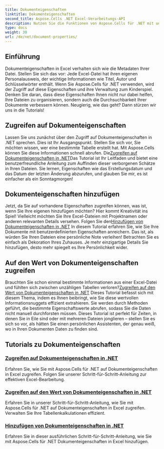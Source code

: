 ```yaml
---
title: Dokumenteigenschaften
linktitle: Dokumenteigenschaften
second_title: Aspose.Cells .NET Excel-Verarbeitungs-API
description: Nutzen Sie die Funktionen von Aspose.Cells für .NET mit unseren umfassenden Tutorials zu Dokumenteigenschaften, um Ihre Fähigkeiten zur Excel-Dateiverwaltung zu verbessern.
type: docs
weight: 30
url: /de/net/document-properties/
---
```

## Einführung

Dokumenteigenschaften in Excel verhalten sich wie die Metadaten Ihrer Datei. Stellen Sie sich das vor: Jede Excel-Datei hat ihren eigenen Personalausweis, der wichtige Informationen wie Titel, Autor und Schlüsselwörter enthält. Wenn Sie Aspose.Cells für .NET verwenden, wird der Zugriff auf diese Eigenschaften und ihre Verwaltung zum Kinderspiel. Denken Sie daran, dass diese Eigenschaften Ihnen nicht nur dabei helfen, Ihre Dateien zu organisieren, sondern auch die Durchsuchbarkeit Ihrer Dokumente verbessern können. Neugierig, wie das geht? Dann stürzen wir uns in die Tutorials!

## Zugreifen auf Dokumenteigenschaften
 Lassen Sie uns zunächst über den Zugriff auf Dokumenteigenschaften in .NET sprechen. Dies ist Ihr Ausgangspunkt. Stellen Sie sich vor, Sie möchten wissen, wer eine bestimmte Tabelle erstellt hat. Mit Aspose.Cells können Sie diese Informationen schnell abrufen. Die[Zugreifen auf Dokumenteigenschaften in .NET](./accessing-document-properties/)Das Tutorial ist Ihr Leitfaden und bietet eine benutzerfreundliche Anleitung zum Auffinden dieser verborgenen Schätze in Ihren Dateien. Sie lernen, Eigenschaften wie das Erstellungsdatum und das Datum der letzten Änderung abzurufen, und glauben Sie mir, es ist einfacher als ein Sonntagmorgen!

## Dokumenteigenschaften hinzufügen
 Jetzt, da Sie auf vorhandene Eigenschaften zugreifen können, was ist, wenn Sie Ihre eigenen hinzufügen möchten? Hier kommt Kreativität ins Spiel! Vielleicht möchten Sie Ihre Excel-Dateien mit Projektnamen oder anderen relevanten Details versehen. Folgen Sie den[Hinzufügen von Dokumenteigenschaften in .NET](./adding-document-properties/) In diesem Tutorial erfahren Sie, wie Sie Ihre Dokumente mit benutzerdefinierten Eigenschaften anreichern. Das ist, als würden Sie Ihren Dateien eine persönliche Note verleihen! Betrachten Sie es einfach als Dekoration Ihres Zuhauses. Je mehr einzigartige Details Sie hinzufügen, desto mehr spiegelt es Ihre Persönlichkeit wider.

## Auf den Wert von Dokumenteigenschaften zugreifen
 Brauchten Sie schon einmal bestimmte Informationen aus einer Excel-Datei und fühlten sich zwischen unzähligen Tabellen verloren?[Zugreifen auf den Wert von Dokumenteigenschaften in .NET](./accessing-value-of-document-properties/) Dieses Tutorial befasst sich mit diesem Thema, indem es Ihnen beibringt, wie Sie diese wertvollen Informationsnuggets effizient extrahieren. Sie werden durch Methoden geführt, die bestimmte Eigenschaftswerte abrufen, sodass Sie die Daten nicht manuell durchforsten müssen. Dieses Tutorial ist perfekt für Zeiten, in denen Sie in Eile sind oder mit mehreren Dateien jonglieren – stellen Sie es sich so vor, als hätten Sie einen persönlichen Assistenten, der genau weiß, wo in Ihren Dokumenten Daten zu finden sind.

## Tutorials zu Dokumenteigenschaften
### [Zugreifen auf Dokumenteigenschaften in .NET](./accessing-document-properties/)
Erfahren Sie, wie Sie mit Aspose.Cells für .NET auf Dokumenteigenschaften in Excel zugreifen. Folgen Sie unserer Schritt-für-Schritt-Anleitung zur effektiven Excel-Bearbeitung.
### [Zugreifen auf den Wert von Dokumenteigenschaften in .NET](./accessing-value-of-document-properties/)
Erfahren Sie in unserer Schritt-für-Schritt-Anleitung, wie Sie mit Aspose.Cells für .NET auf Dokumenteigenschaften in Excel zugreifen. Verwalten Sie Ihre Tabellenkalkulationen effizient.
### [Hinzufügen von Dokumenteigenschaften in .NET](./adding-document-properties/)
Erfahren Sie in dieser ausführlichen Schritt-für-Schritt-Anleitung, wie Sie mit Aspose.Cells für .NET Dokumenteigenschaften in Excel hinzufügen.